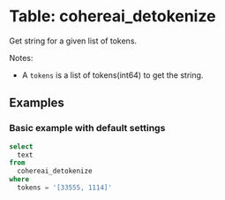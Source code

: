 # Table: cohereai_detokenize

Get string for a given list of tokens.

Notes:
* A `tokens` is a list of tokens(int64) to get the string.

## Examples

### Basic example with default settings

```sql
select
  text
from
  cohereai_detokenize
where
  tokens = '[33555, 1114]'
```
